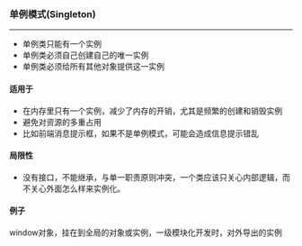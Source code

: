 ### 单例模式(Singleton)
---------
* 单例类只能有一个实例
* 单例类必须自己创建自己的唯一实例
* 单例类必须给所有其他对象提供这一实例

#### 适用于
* 在内存里只有一个实例，减少了内存的开销，尤其是频繁的创建和销毁实例
* 避免对资源的多重占用
* 比如前端消息提示框，如果不是单例模式，可能会造成信息提示错乱

#### 局限性
* 没有接口，不能继承，与单一职责原则冲突，一个类应该只关心内部逻辑，而不关心外面怎么样来实例化。

#### 例子
window对象，挂在到全局的对象或实例，一级模块化开发时，对外导出的实例
